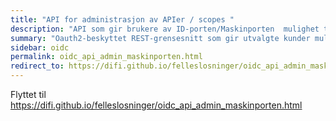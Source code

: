 ```yaml
---
title: "API for administrasjon av APIer / scopes "
description: "API som gir brukere av ID-porten/Maskinporten  mulighet til å administrere API-sikring."
summary: "Oauth2-beskyttet REST-grensesnitt som gir utvalgte kunder mulighet til å selv-administrere APIer og -tilgang"
sidebar: oidc
permalink: oidc_api_admin_maskinporten.html
redirect_to: https://difi.github.io/felleslosninger/oidc_api_admin_maskinporten.html
---
```

Flyttet til https://difi.github.io/felleslosninger/oidc_api_admin_maskinporten.html
